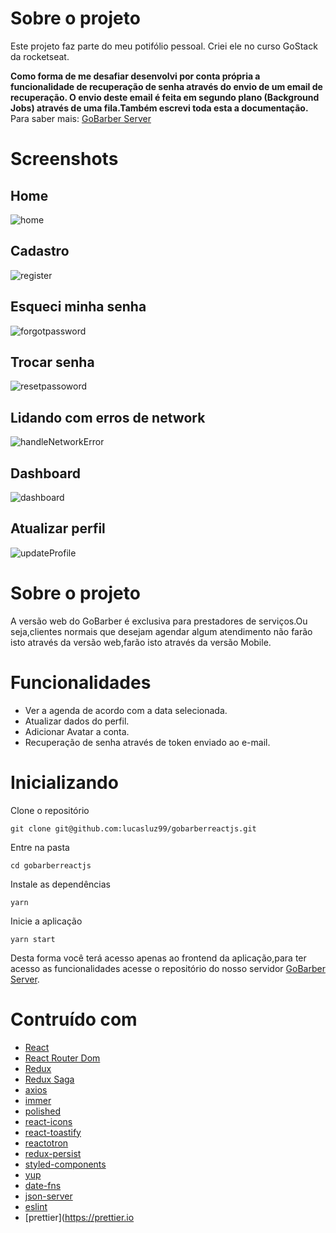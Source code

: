 # Sobre o projeto
Este projeto faz parte do meu potifólio pessoal. Criei ele no curso GoStack da rocketseat.

**Como forma de me desafiar desenvolvi por conta própria a funcionalidade de 
recuperação de senha através do envio de um email de recuperação. O envio deste email é feita em segundo plano (Background Jobs) através de uma fila.Também escrevi toda esta a documentação.** Para saber mais: [GoBarber Server](https://github.com/lucasluz99/gobarber)

# Screenshots

## Home
![home](https://user-images.githubusercontent.com/53489804/73971337-75e3a380-48fd-11ea-8f19-48cc39d65ee3.png)

## Cadastro

![register](https://user-images.githubusercontent.com/53489804/73971326-70865900-48fd-11ea-9c81-c99832d3c2ed.png)

## Esqueci minha senha

![forgotpassword](https://user-images.githubusercontent.com/53489804/73971308-682e1e00-48fd-11ea-80f1-e84f2969540f.png)

## Trocar senha

![resetpassoword](https://user-images.githubusercontent.com/53489804/73971266-58aed500-48fd-11ea-8724-46fefa489609.png)

## Lidando com erros de network

![handleNetworkError](https://user-images.githubusercontent.com/53489804/73971289-606e7980-48fd-11ea-968a-151470a9e40c.png)

## Dashboard

![dashboard](https://user-images.githubusercontent.com/53489804/73971252-50569a00-48fd-11ea-9ab2-7cb7d21f662e.png)

## Atualizar perfil

![updateProfile](https://user-images.githubusercontent.com/53489804/73971212-3c129d00-48fd-11ea-9020-2672225dd5ad.png)

# Sobre o projeto

A versão web do GoBarber é exclusiva para prestadores de serviços.Ou seja,clientes normais que desejam agendar algum atendimento não farão isto através da versão web,farão isto através da versão Mobile.

# Funcionalidades

- Ver a agenda de acordo com a data selecionada.
- Atualizar dados do perfil.
- Adicionar Avatar a conta.
- Recuperação de senha através de token enviado ao e-mail.

  
# Inicializando

Clone o repositório

````git clone git@github.com:lucasluz99/gobarberreactjs.git````

Entre na pasta

`cd gobarberreactjs`

Instale as dependências

 `yarn`
 
Inicie a aplicação

`yarn start`

Desta forma você terá acesso apenas ao frontend da aplicação,para ter acesso as funcionalidades acesse o repositório do nosso servidor [GoBarber Server](https://github.com/lucasluz99/gobarber).

# Contruído com

- [React](https://pt-br.reactjs.org/)
- [React Router Dom](https://reacttraining.com/react-router/web/guides/quick-start)
- [Redux](https://redux.js.org/)
- [Redux Saga](https://redux-saga.js.org/)
- [axios](https://github.com/axios/axios)
- [immer](https://github.com/immerjs/immer)
- [polished](https://polished.js.org/docs/#hidevisually)
- [react-icons](https://react-icons.netlify.com/#/)
- [react-toastify](https://github.com/fkhadra/react-toastify)
- [reactotron](https://github.com/infinitered/reactotron)
- [redux-persist](https://github.com/rt2zz/redux-persist)
- [styled-components](https://styled-components.com/)
- [yup](https://github.com/jquense/yup)
- [date-fns](https://date-fns.org/)
- [json-server](https://www.npmjs.com/package/json-server)
- [eslint](https://eslint.org/)
- [prettier](https://prettier.io



